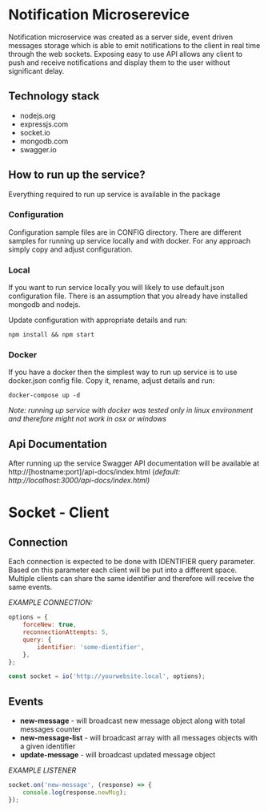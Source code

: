 # Notification Microserevice

Notification microservice was created as a server side, event driven messages storage which is able to emit notifications to the client in real time through the web sockets. Exposing easy to use API allows any client to push and receive notifications and display them to the user without significant delay.

## Technology stack
* nodejs.org 
* expressjs.com 
* socket.io
* mongodb.com
* swagger.io

## How to run up the service?

Everything required to run up service is available in the package

### Configuration

Configuration sample files are in CONFIG directory. There are different samples for running up service locally and with docker. For any approach simply copy and adjust configuration.

### Local

If you want to run service locally you will likely to use default.json configuration file. There is an assumption that you already have installed mongodb and nodejs.

Update configuration with appropriate details and run:

``npm install && npm start``

### Docker

If you have a docker then the simplest way to run up service is to use docker.json config file. Copy it, rename, adjust details and run:

``docker-compose up -d``

*Note: running up service with docker was tested only in linux environment and therefore might not work in osx or windows*

## Api Documentation

After running up the service Swagger API documentation will be available at http://[hostname:port]/api-docs/index.html (*default: http://localhost:3000/api-docs/index.html)*


# Socket - Client

## Connection
Each connection is expected to be done with IDENTIFIER query parameter. Based on this parameter each client will be put into a different space. Multiple clients can share the same identifier and therefore will receive the same events.

*EXAMPLE CONNECTION:*

```javascript
options = {
    forceNew: true,
    reconnectionAttempts: 5,
    query: {
        identifier: 'some-dientifier',
    },
};

const socket = io('http://yourwebsite.local', options);
```

## Events
* **new-message** - will broadcast new message object along with total messages counter
* **new-message-list** - will broadcast array with all messages objects with a given identifier
* **update-message** - will broadcast updated message object

*EXAMPLE LISTENER*
```javascript
socket.on('new-message', (response) => {
    console.log(response.newMsg);
});
```
